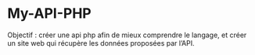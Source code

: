 # My-API-PHP

Objectif : créer une api php afin de mieux comprendre le langage, et créer un site web qui récupère les données proposées par l’API.
